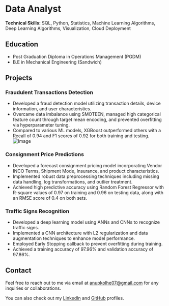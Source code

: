 # Data Analyst

**Technical Skills:** SQL, Python, Statistics, Machine Learning Algorithms, Deep Learning Algorithms, Visualization, Cloud Deployment 

## Education

- Post Graduation Diploma in Operations Management (PGDM)
- B.E in Mechanical Engineering (Sandwich)

## Projects

### Fraudulent Transactions Detection

- Developed a fraud detection model utilizing transaction details, device information, and user characteristics.
- Overcame data imbalance using SMOTEEN, managed high categorical feature count through target mean encoding, and prevented overfitting via hyperparameter tuning.
- Compared to various ML models, XGBoost outperformed others with a Recall of 0.94 and F1 scores of 0.92 for both training and testing.
![Image](assests/Bank_Image.jpg)



### Consignment Price Predictions

- Developed a forecast consignment pricing model incorporating Vendor INCO Terms, Shipment Mode, Insurance, and product characteristics.
- Implemented robust data preprocessing techniques including missing data handling, log transformations, and outlier treatment.
- Achieved high predictive accuracy using Random Forest Regressor with R-square values of 0.97 on training and 0.96 on testing data, along with an RMSE score of 0.4 on both sets.

### Traffic Signs Recognition

- Developed a deep learning model using ANNs and CNNs to recognize traffic signs.
- Implemented a CNN architecture with L2 regularization and data augmentation techniques to enhance model performance.
- Employed Early Stopping callback to prevent overfitting during training.
- Achieved a training accuracy of 97.96% and validation accuracy of 97.86%.

## Contact

Feel free to reach out to me via email at [anupkolhe07@gmail.com](mailto:anupkolhe07@gmail.com) for any inquiries or collaborations.

You can also check out my [LinkedIn](https://www.linkedin.com/in/anup-kolhe-59593a177/) and [GitHub](https://github.com/anupkolhe07) profiles.
